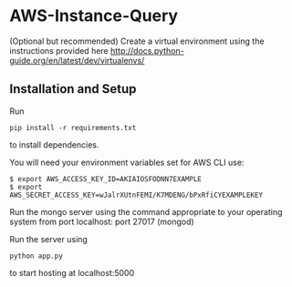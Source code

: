 # AWS-Instance-Query

(Optional but recommended) Create a virtual environment using the instructions provided here http://docs.python-guide.org/en/latest/dev/virtualenvs/

## Installation and Setup
Run
```
pip install -r requirements.txt
```
to install dependencies.

You will need your environment variables set for AWS CLI use:
```
$ export AWS_ACCESS_KEY_ID=AKIAIOSFODNN7EXAMPLE
$ export AWS_SECRET_ACCESS_KEY=wJalrXUtnFEMI/K7MDENG/bPxRfiCYEXAMPLEKEY
```
Run the mongo server using the command appropriate to your operating system from port localhost: port 27017 (mongod)

Run the server using 
```
python app.py
```
to start hosting at localhost:5000
